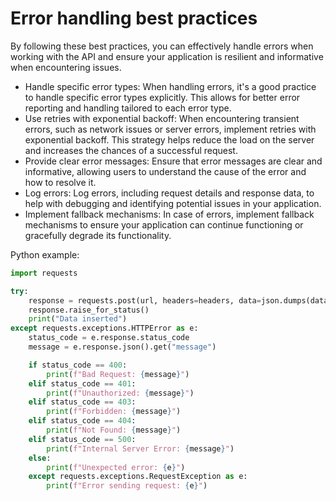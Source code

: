 # Error handling best practices

By following these best practices, you can effectively handle errors when working with the API and ensure your application is resilient and informative when encountering issues.

* Handle specific error types: When handling errors, it's a good practice to handle specific error types explicitly. This allows for better error reporting and handling tailored to each error type.
* Use retries with exponential backoff: When encountering transient errors, such as network issues or server errors, implement retries with exponential backoff. This strategy helps reduce the load on the server and increases the chances of a successful request.
* Provide clear error messages: Ensure that error messages are clear and informative, allowing users to understand the cause of the error and how to resolve it.
* Log errors: Log errors, including request details and response data, to help with debugging and identifying potential issues in your application.
* Implement fallback mechanisms: In case of errors, implement fallback mechanisms to ensure your application can continue functioning or gracefully degrade its functionality.

Python example:

```python
import requests

try:
    response = requests.post(url, headers=headers, data=json.dumps(data))
    response.raise_for_status()
    print("Data inserted")
except requests.exceptions.HTTPError as e:
    status_code = e.response.status_code
    message = e.response.json().get("message")

    if status_code == 400:
        print(f"Bad Request: {message}")
    elif status_code == 401:
        print(f"Unauthorized: {message}")
    elif status_code == 403:
        print(f"Forbidden: {message}")
    elif status_code == 404:
        print(f"Not Found: {message}")
    elif status_code == 500:
        print(f"Internal Server Error: {message}")
    else:
        print(f"Unexpected error: {e}")
    except requests.exceptions.RequestException as e:
        print(f"Error sending request: {e}")
```

